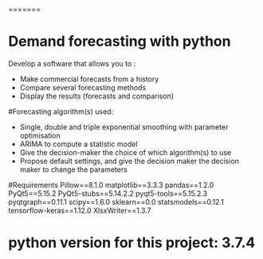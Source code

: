 =======

# Demand forecasting with python
Develop a software that allows you to :
- Make commercial forecasts from a history
- Compare several forecasting methods
- Display the results (forecasts and comparison)

#Forecasting algorithm(s) used:
- Single, double and triple exponential smoothing with parameter optimisation 
- ARIMA to compute a statistic model
- Give the decision-maker the choice of which algorithm(s) to use
- Propose default settings, and give the decision maker the decision maker to change the parameters
 
#Requirements 
Pillow==8.1.0
matplotlib==3.3.3
pandas==1.2.0
PyQt5==5.15.2
PyQt5-stubs==5.14.2.2
pyqt5-tools==5.15.2.3
pyqtgraph==0.11.1
scipy==1.6.0
sklearn==0.0
statsmodels==0.12.1
tensorflow-keras==1.12.0
XlsxWriter==1.3.7

python version for this project: 3.7.4
=======

